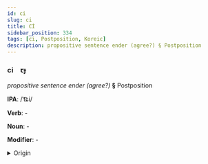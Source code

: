 ```yaml
---
id: ci
slug: ci
title: Cİ
sidebar_position: 334
tags: [ci, Postposition, Koreic]
description: propositive sentence ender (agree?) § Postposition
---
```


### ci&emsp;<span kind="abugida">ꞇɟ</span>

*propositive sentence ender (agree?)* **§** Postposition

**IPA**: /ˈt͡ɕi/

**Verb**: -

**Noun**: -

**Modifier**: -

<details>
    <summary>Origin</summary>
    Korean 지 -ji /t͡ɕi/<br/>
    <em>Koreic Language Family</em>
</details>